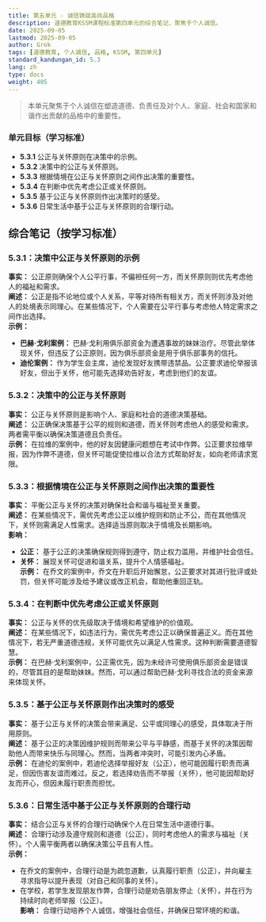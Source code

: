 ```yaml
---
title: 第五单元 - 诚信铸就高尚品格
description: 道德教育KSSM课程标准第四单元的综合笔记，聚焦于个人诚信。
date: 2025-09-05
lastmod: 2025-09-05
author: Grok
tags: [道德教育, 个人诚信, 品格, KSSM, 第四单元]
standard_kandungan_id: 5.3
lang: zh
type: docs
weight: 405
---
```


> 本单元聚焦于个人诚信在塑造道德、负责任及对个人、家庭、社会和国家和谐作出贡献的品格中的重要性。

### 单元目标（学习标准）

- **5.3.1** 公正与关怀原则在决策中的示例。
- **5.3.2** 决策中的公正与关怀原则。
- **5.3.3** 根据情境在公正与关怀原则之间作出决策的重要性。
- **5.3.4** 在判断中优先考虑公正或关怀原则。
- **5.3.5** 基于公正与关怀原则作出决策时的感受。
- **5.3.6** 日常生活中基于公正与关怀原则的合理行动。

## 综合笔记（按学习标准）

### 5.3.1：决策中公正与关怀原则的示例

**事实：** 公正原则确保个人公平行事，不偏袒任何一方，而关怀原则则优先考虑他人的福祉和需求。  
**阐述：** 公正是指不论地位或个人关系，平等对待所有相关方，而关怀则涉及对他人的处境表示同理心。在某些情况下，个人需要在公平行事与考虑他人特定需求之间作出选择。  
**示例：**  
- **巴赫·戈利案例：** 巴赫·戈利用俱乐部资金为遭遇事故的妹妹治疗。尽管此举体现关怀，但违反了公正原则，因为俱乐部资金是用于俱乐部事务的信托。  
- **迪伦案例：** 作为学生会主席，迪伦发现好友携带违禁品。公正要求迪伦举报该好友，但出于关怀，他可能先选择劝告好友，考虑到他们的友谊。

### 5.3.2：决策中的公正与关怀原则

**事实：** 公正与关怀原则是影响个人、家庭和社会的道德决策基础。  
**阐述：** 公正确保决策基于公平的规则和道德，而关怀则考虑他人的感受和需求。两者需平衡以确保决策道德且负责任。  
**示例：** 在拉维的案例中，他的好友因健康问题想在考试中作弊。公正要求拉维举报，因为作弊不道德，但关怀可能促使拉维以合法方式帮助好友，如向老师请求宽限。

### 5.3.3：根据情境在公正与关怀原则之间作出决策的重要性

**事实：** 平衡公正与关怀的决策对确保社会和谐与福祉至关重要。  
**阐述：** 在某些情况下，需优先考虑公正以维护规则和防止不公，而在其他情况下，关怀则需满足人性需求。选择适当原则取决于情境及长期影响。  
**影响：**  
- **公正：** 基于公正的决策确保规则得到遵守，防止权力滥用，并维护社会信任。  
- **关怀：** 展现关怀可促进和谐关系，提升个人情感福祉。  
**示例：** 在乔文的案例中，乔文在升职后开始懈怠，公正要求对其进行批评或处罚，但关怀可能涉及给予建议或改正机会，帮助他重回正轨。

### 5.3.4：在判断中优先考虑公正或关怀原则

**事实：** 公正与关怀的优先级取决于情境和希望维护的价值观。  
**阐述：** 在某些情况下，如违法行为，需优先考虑公正以确保普遍正义。而在其他情况下，若无严重道德违规，关怀可能优先以满足人性需求。这种判断需要道德智慧。  
**示例：** 在巴赫·戈利案例中，公正需优先，因为未经许可使用俱乐部资金是错误的，尽管其目的是帮助妹妹。然而，可以通过帮助巴赫·戈利寻找合法的资金来源来体现关怀。

### 5.3.5：基于公正与关怀原则作出决策时的感受

**事实：** 基于公正与关怀的决策会带来满足、公平或同理心的感受，具体取决于所用原则。  
**阐述：** 基于公正的决策因维护规则而带来公平与平静感，而基于关怀的决策因帮助他人而带来快乐与同理心。然而，当两者冲突时，可能引发内心矛盾。  
**示例：** 在迪伦的案例中，若迪伦选择举报好友（公正），他可能因履行职责而满足，但因伤害友谊而难过。反之，若选择劝告而不举报（关怀），他可能因帮助好友而开心，但因未履行职责而担忧。

### 5.3.6：日常生活中基于公正与关怀原则的合理行动

**事实：** 结合公正与关怀的合理行动确保个人在日常生活中道德行事。  
**阐述：** 合理行动涉及遵守规则和道德（公正），同时考虑他人的需求与福祉（关怀）。个人需平衡两者以确保决策公平且有人性。  
**示例：**  
- 在乔文的案例中，合理行动是为疏忽道歉，认真履行职责（公正），并向雇主寻求指导以提升表现（对自己和同事的关怀）。  
- 在学校，若学生发现朋友作弊，合理行动是劝告朋友停止（关怀），并在行为持续时向老师举报（公正）。  
**影响：** 合理行动培养个人诚信，增强社会信任，并确保日常环境的和谐。
